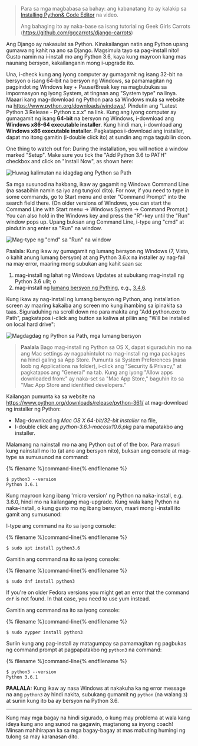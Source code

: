 > Para sa mga magbabasa sa bahay: ang kabanatang ito ay kalakip sa [Installing Python& Code Editor](https://www.youtube.com/watch?v=pVTaqzKZCdA) na video.
> 
> Ang bahaging ito ay naka-base sa isang tutorial ng Geek Girls Carrots (https://github.com/ggcarrots/django-carrots)

Ang Django ay nakasulat sa Python. Kinakailangan natin ang Python upang gumawa ng kahit na ano sa Django. Magsimula tayo sa pag-install nito! Gusto namin na i-install mo ang Python 3.6, kaya kung mayroon kang mas naunang bersyon, kakailanganin mong i-upgrade ito.

<!--sec data-title="Install Python: Windows" data-id="python_windows" data-collapse=true ces-->

Una, i-check kung ang iyong computer ay gumagamit ng isang 32-bit na bersyon o isang 64-bit na bersyon ng Windows, sa pamamagitan ng pagpindot ng Windows key + Pause/Break key na magbubukas sa impormasyon ng iyong System, at tingnan ang "System type" na linya. Maaari kang mag-download ng Python para sa Windows mula sa website na https://www.python.org/downloads/windows/. Pindutin ang "Latest Python 3 Release - Python x.x.x" na link. Kung ang iyong computer ay gumagamit ng isang **64-bit** na bersyon ng Windows, i-download ang **Windows x86-64 executable installer**. Kung hindi man, i-download ang **Windows x86 executable installer**. Pagkatapos i-download ang installer, dapat mo itong gamitin (i-double click ito) at sundin ang mga tagubilin doon.

One thing to watch out for: During the installation, you will notice a window marked "Setup". Make sure you tick the "Add Python 3.6 to PATH" checkbox and click on "Install Now", as shown here:

![Huwag kalimutan na idagdag ang Python sa Path](../python_installation/images/python-installation-options.png)

Sa mga susunod na hakbang, ikaw ay gagamit ng Windows Command Line (na sasabihin namin sa iyo ang tungkol dito). For now, if you need to type in some commands, go to Start menu and enter "Command Prompt" into the search field there. (On older versions of Windows, you can start the Command Line with Start menu → Windows System → Command Prompt.) You can also hold in the Windows key and press the "R"-key until the "Run" window pops up. Upang buksan ang Command Line, i-type ang "cmd" at pindutin ang enter sa "Run" na window.

![Mag-type ng "cmd" sa "Run" na window](../python_installation/images/windows-plus-r.png)

Paalala: Kung ikaw ay gumagamit ng lumang bersyon ng Windows (7, Vista, o kahit anung lumang bersyon) at ang Python 3.6.x na installer ay nag-fail na may error, maaring mong subukan ang kahit saan sa:

1. mag-install ng lahat ng Windows Updates at subukang mag-install ng Python 3.6 ulit; o
2. mag-install ng [lumang bersyon ng Pything](https://www.python.org/downloads/windows/), e.g., [3.4.6](https://www.python.org/downloads/release/python-346/).

Kung ikaw ay nag-install ng lumang bersyon ng Python, ang installation screen ay maaring kakaiba ang screen mo kung ihambing sa ipinakita sa taas. Siguraduhing na scroll down mo para makita ang "Add python.exe to Path", pagkatapos i-click ang button sa kaliwa at piliin ang "Will be installed on local hard drive":

![Magdagdag ng Python sa Path, mga lumang bersyon](../python_installation/images/add_python_to_windows_path.png)

<!--endsec-->

<!--sec data-title="Install Python: OS X" data-id="python_OSX"
data-collapse=true ces-->

> **Paalala** Bago mag-install ng Python sa OS X, dapat siguraduhin mo na ang Mac settings ay nagpahintulot na mag-install ng mga packages na hindi galing sa App Store. Pumunta sa System Preferences (nasa loob ng Applications na folder), i-click ang "Security & Privacy," at pagkatapos ang "General" na tab. Kung ang iyong "Allow apps downloaded from:" ay naka-set sa "Mac App Store," baguhin ito sa "Mac App Store and identified developers."

Kailangan pumunta ka sa website na https://www.python.org/downloads/release/python-361/ at mag-download ng installer ng Python:

* Mag-download ng *Mac OS X 64-bit/32-bit installer* na file,
* I-double click ang *python-3.6.1-macosx10.6.pkg* para mapatakbo ang installer.

<!--endsec-->

<!--sec data-title="Install Python: Linux" data-id="python_linux"
data-collapse=true ces-->

Malamang na nainstall mo na ang Python out of of the box. Para masuri kung nainstall mo ito (at ano ang bersyon nito), buksan ang console at mag-type sa sumusunod na command:

{% filename %}command-line{% endfilename %}

    $ python3 --version
    Python 3.6.1
    

Kung mayroon kang ibang 'micro version' ng Python na naka-install, e.g. 3.6.0, hindi mo na kailangang mag-upgrade. Kung wala kang Python na naka-install, o kung gusto mo ng ibang bersyon, maari mong i-install ito gamit ang sumusunod:

<!--endsec-->

<!--sec data-title="Install Python: Debian or Ubuntu" data-id="python_debian" data-collapse=true ces-->

I-type ang command na ito sa iyong console:

{% filename %}command-line{% endfilename %}

    $ sudo apt install python3.6
    

<!--endsec-->

<!--sec data-title="Install Python: Fedora" data-id="python_fedora"
data-collapse=true ces-->

Gamitin ang command na ito sa iyong console:

{% filename %}command-line{% endfilename %}

    $ sudo dnf install python3
    

If you're on older Fedora versions you might get an error that the command `dnf` is not found. In that case, you need to use yum instead.

<!--endsec-->

<!--sec data-title="Install Python: openSUSE" data-id="python_openSUSE"
data-collapse=true ces-->

Gamitin ang command na ito sa iyong console:

{% filename %}command-line{% endfilename %}

    $ sudo zypper install python3
    

<!--endsec-->

Suriin kung ang pag-install ay matagumpay sa pamamagitan ng pagbukas ng command prompt at pagpapatakbo ng `python3` na command:

{% filename %}command-line{% endfilename %}

    $ python3 --version
    Python 3.6.1
    

**PAALALA:** Kung ikaw ay nasa Windows at nakakuha ka ng error message na ang `python3` ay hindi nakita, subukang gumamit ng `python` (na walang `3`) at suriin kung ito ba ay bersyon na Python 3.6.

* * *

Kung may mga bagay na hindi sigurado, o kung may problema at wala kang ideya kung ano ang sunod na gagawin, magtanong sa inyong coach! Minsan mahihirapan ka sa mga bagay-bagay at mas mabuting humingi ng tulong sa may karanasan dito.
